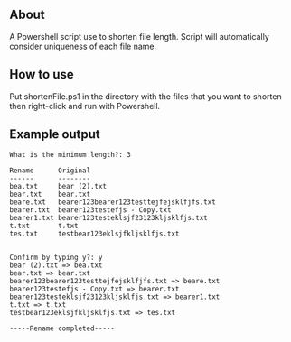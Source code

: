 <h2>About</h2>
A Powershell script use to shorten file length. Script will automatically consider uniqueness of each file name.

<h2>How to use</h2>
Put shortenFile.ps1 in the directory with the files that you want to shorten then right-click and run with Powershell.

<h2>Example output</h2>

```code
What is the minimum length?: 3

Rename      Original                               
------      --------                               
bea.txt     bear (2).txt                           
bear.txt    bear.txt                               
beare.txt   bearer123bearer123testtejfejsklfjfs.txt
bearer.txt  bearer123testefjs - Copy.txt           
bearer1.txt bearer123testeklsjf23123kljsklfjs.txt  
t.txt       t.txt                                  
tes.txt     testbear123eklsjfkljsklfjs.txt         


Confirm by typing y?: y
bear (2).txt => bea.txt
bear.txt => bear.txt
bearer123bearer123testtejfejsklfjfs.txt => beare.txt
bearer123testefjs - Copy.txt => bearer.txt
bearer123testeklsjf23123kljsklfjs.txt => bearer1.txt
t.txt => t.txt
testbear123eklsjfkljsklfjs.txt => tes.txt

-----Rename completed-----
```
